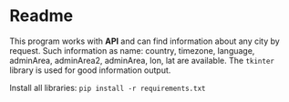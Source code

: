 # Readme

This program works with **API** and can find information about any city by request. Such information as name: country, timezone, language, adminArea, adminArea2, adminArea, lon, lat are available. The `tkinter` library is used for good information output.

Install all libraries: `pip install -r requirements.txt`
